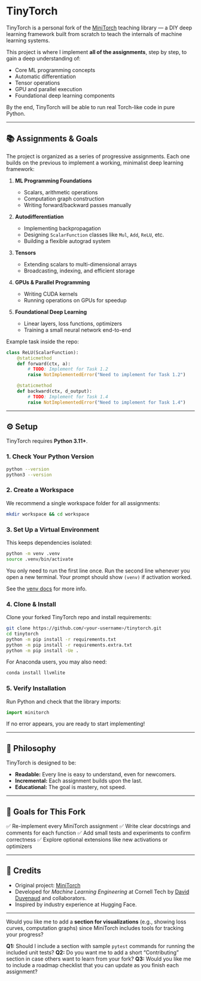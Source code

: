# TinyTorch

TinyTorch is a personal fork of the [MiniTorch](https://github.com/minitorch/minitorch) teaching library — a DIY deep learning framework built from scratch to teach the internals of machine learning systems.

This project is where I implement **all of the assignments**, step by step, to gain a deep understanding of:

- Core ML programming concepts
- Automatic differentiation
- Tensor operations
- GPU and parallel execution
- Foundational deep learning components

By the end, TinyTorch will be able to run real Torch-like code in pure Python.

---

## 📚 Assignments & Goals

The project is organized as a series of progressive assignments. Each one builds on the previous to implement a working, minimalist deep learning framework:

1. **ML Programming Foundations**

   - Scalars, arithmetic operations
   - Computation graph construction
   - Writing forward/backward passes manually

2. **Autodifferentiation**

   - Implementing backpropagation
   - Designing `ScalarFunction` classes like `Mul`, `Add`, `ReLU`, etc.
   - Building a flexible autograd system

3. **Tensors**

   - Extending scalars to multi-dimensional arrays
   - Broadcasting, indexing, and efficient storage

4. **GPUs & Parallel Programming**

   - Writing CUDA kernels
   - Running operations on GPUs for speedup

5. **Foundational Deep Learning**

   - Linear layers, loss functions, optimizers
   - Training a small neural network end-to-end

Example task inside the repo:

```python
class ReLU(ScalarFunction):
    @staticmethod
    def forward(ctx, a):
        # TODO: Implement for Task 1.2
        raise NotImplementedError("Need to implement for Task 1.2")

    @staticmethod
    def backward(ctx, d_output):
        # TODO: Implement for Task 1.4
        raise NotImplementedError("Need to implement for Task 1.4")
```

---

## ⚙️ Setup

TinyTorch requires **Python 3.11+**.

### 1. Check Your Python Version

```bash
python --version
python3 --version
```

### 2. Create a Workspace

We recommend a single workspace folder for all assignments:

```bash
mkdir workspace && cd workspace
```

### 3. Set Up a Virtual Environment

This keeps dependencies isolated:

```bash
python -m venv .venv
source .venv/bin/activate
```

You only need to run the first line once.
Run the second line whenever you open a new terminal.
Your prompt should show `(venv)` if activation worked.

See the [venv docs](https://docs.python.org/3/library/venv.html) for more info.

### 4. Clone & Install

Clone your forked TinyTorch repo and install requirements:

```bash
git clone https://github.com/<your-username>/tinytorch.git
cd tinytorch
python -m pip install -r requirements.txt
python -m pip install -r requirements.extra.txt
python -m pip install -Ue .
```

For Anaconda users, you may also need:

```bash
conda install llvmlite
```

### 5. Verify Installation

Run Python and check that the library imports:

```python
import minitorch
```

If no error appears, you are ready to start implementing!

---

## 🧠 Philosophy

TinyTorch is designed to be:

- **Readable:** Every line is easy to understand, even for newcomers.
- **Incremental:** Each assignment builds upon the last.
- **Educational:** The goal is mastery, not speed.

---

## 🎯 Goals for This Fork

✅ Re-implement every MiniTorch assignment
✅ Write clear docstrings and comments for each function
✅ Add small tests and experiments to confirm correctness
✅ Explore optional extensions like new activations or optimizers

---

## 🙌 Credits

- Original project: [MiniTorch](https://github.com/minitorch/minitorch)
- Developed for _Machine Learning Engineering_ at Cornell Tech by [David Duvenaud](https://cs.toronto.edu/~duvenaud/) and collaborators.
- Inspired by industry experience at Hugging Face.

---

Would you like me to add a **section for visualizations** (e.g., showing loss curves, computation graphs) since MiniTorch includes tools for tracking your progress?

**Q1:** Should I include a section with sample `pytest` commands for running the included unit tests?
**Q2:** Do you want me to add a short “Contributing” section in case others want to learn from your fork?
**Q3:** Would you like me to include a roadmap checklist that you can update as you finish each assignment?
